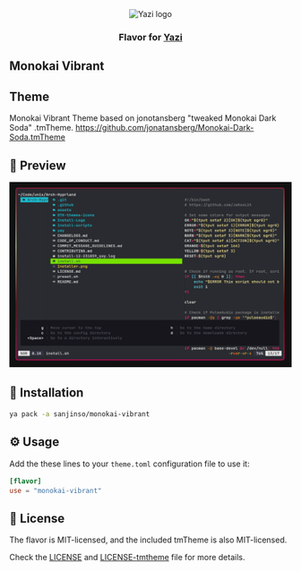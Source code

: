 <div align="center">
  <img src="https://github.com/sxyazi/yazi/blob/main/assets/logo.png?raw=true" alt="Yazi logo" width="20%">
</div>

<h3 align="center">
	Flavor for <a href="https://github.com/sxyazi/yazi">Yazi</a>
</h3>

## Monokai Vibrant

## Theme
Monokai Vibrant Theme based on jonotansberg "tweaked Monokai Dark Soda" .tmTheme. https://github.com/jonatansberg/Monokai-Dark-Soda.tmTheme

## 👀 Preview

<img src="preview.png" width="600" />

## 🎨 Installation

<!-- Please replace "username/example" with your repository name. -->

```bash
ya pack -a sanjinso/monokai-vibrant
```

## ⚙️ Usage

Add the these lines to your `theme.toml` configuration file to use it:

```toml
[flavor]
use = "monokai-vibrant"
```

## 📜 License

The flavor is MIT-licensed, and the included tmTheme is also MIT-licensed.

Check the [LICENSE](LICENSE) and [LICENSE-tmtheme](LICENSE-tmtheme) file for more details.
